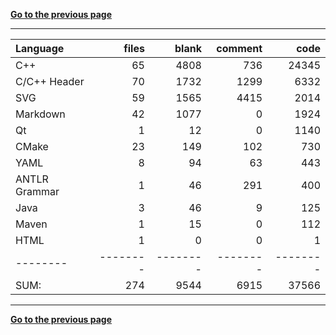 [**Go to the previous page**](../../README.md)

----

Language|files|blank|comment|code
:-------|-------:|-------:|-------:|-------:
C++|65|4808|736|24345
C/C++ Header|70|1732|1299|6332
SVG|59|1565|4415|2014
Markdown|42|1077|0|1924
Qt|1|12|0|1140
CMake|23|149|102|730
YAML|8|94|63|443
ANTLR Grammar|1|46|291|400
Java|3|46|9|125
Maven|1|15|0|112
HTML|1|0|0|1
--------|--------|--------|--------|--------
SUM:|274|9544|6915|37566

----


[**Go to the previous page**](../../README.md)
